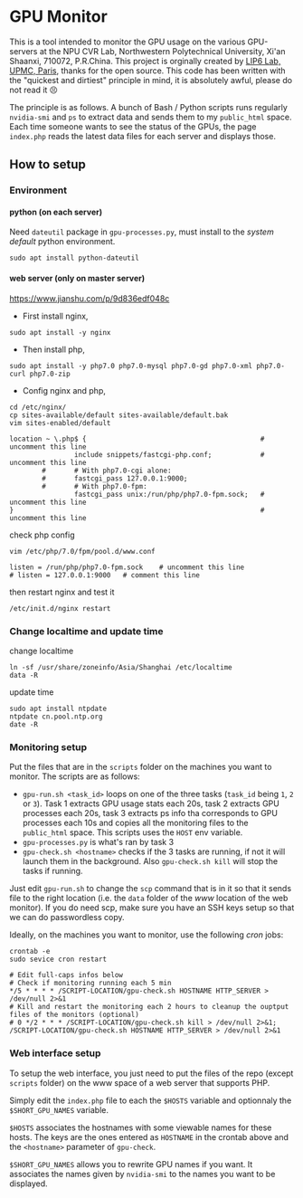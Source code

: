 # GPU Monitor

This is a tool intended to monitor the GPU usage on the various GPU-servers at the NPU CVR Lab, Northwestern Polytechnical University, Xi'an Shaanxi, 710072, P.R.China. This project is orginally created by [LIP6 Lab, UPMC, Paris](https://github.com/ThomasRobertFr/gpu-monitor), thanks for the open source. This code has been written with the "quickest and dirtiest" principle in mind, it is absolutely awful, please do not read it :persevere:

The principle is as follows. A bunch of Bash / Python scripts runs regularly `nvidia-smi` and `ps` to extract data and sends them to my `public_html` space. Each time someone wants to see the status of the GPUs, the page `index.php` reads the latest data files for each server and displays those.

## How to setup

### Environment

#### python (on each server)

Need `dateutil` package in `gpu-processes.py`, must install to the *system default* python environment.

```shell
sudo apt install python-dateutil
```

#### web server (only on master server)

https://www.jianshu.com/p/9d836edf048c

- First install nginx, 
```shell
sudo apt install -y nginx
```

- Then install php,
```shell
sudo apt install -y php7.0 php7.0-mysql php7.0-gd php7.0-xml php7.0-curl php7.0-zip
```

- Config nginx and php, 
``` shell
cd /etc/nginx/
cp sites-available/default sites-available/default.bak
vim sites-enabled/default
```

``` 
location ~ \.php$ {                                           # uncomment this line
                include snippets/fastcgi-php.conf;            # uncomment this line
        #       # With php7.0-cgi alone:
        #       fastcgi_pass 127.0.0.1:9000;
        #       # With php7.0-fpm:
                fastcgi_pass unix:/run/php/php7.0-fpm.sock;   # uncomment this line
}                                                             # uncomment this line
```

check php config
``` shell
vim /etc/php/7.0/fpm/pool.d/www.conf
```

``` shell
listen = /run/php/php7.0-fpm.sock    # uncomment this line
# listen = 127.0.0.1:9000   # comment this line
```


then restart nginx and test it

```shell
/etc/init.d/nginx restart
```

### Change localtime and update time

change localtime

``` shell
ln -sf /usr/share/zoneinfo/Asia/Shanghai /etc/localtime
data -R
```

update time
``` shell
sudo apt install ntpdate
ntpdate cn.pool.ntp.org
date -R
```

### Monitoring setup

Put the files that are in the `scripts` folder on the machines you want to monitor. The scripts are as follows:

* `gpu-run.sh <task_id>` loops on one of the three tasks (`task_id` being `1`, `2` or `3`). Task 1 extracts GPU usage stats each 20s, task 2 extracts GPU processes each 20s, task 3 extracts ps info tha corresponds to GPU processes each 10s and copies all the monitoring files to the `public_html` space. This scripts uses the `HOST` env variable.
* `gpu-processes.py` is what's ran by task 3
* `gpu-check.sh <hostname>` checks if the 3 tasks are running, if not it will launch them in the background. Also `gpu-check.sh kill` will stop the tasks if running.

Just edit `gpu-run.sh` to change the `scp` command that is in it so that it sends file to the right location (i.e. the `data` folder of the _www_ location of the web monitor). If you do need scp, make sure you have an SSH keys setup so that we can do passwordless copy.

Ideally, on the machines you want to monitor, use the following *cron* jobs:

```shell
crontab -e
sudo sevice cron restart
```

```
# Edit full-caps infos below
# Check if monitoring running each 5 min
*/5 * * * * /SCRIPT-LOCATION/gpu-check.sh HOSTNAME HTTP_SERVER > /dev/null 2>&1
# Kill and restart the monitoring each 2 hours to cleanup the ouptput files of the monitors (optional)
# 0 */2 * * * /SCRIPT-LOCATION/gpu-check.sh kill > /dev/null 2>&1; /SCRIPT-LOCATION/gpu-check.sh HOSTNAME HTTP_SERVER > /dev/null 2>&1
```

### Web interface setup

To setup the web interface, you just need to put the files of the repo (except `scripts` folder) on the www space of a web server that supports PHP.

Simply edit the `index.php` file to each the `$HOSTS` variable and optionnaly the `$SHORT_GPU_NAMES` variable.

`$HOSTS` associates the hostnames with some viewable names for these hosts. The keys are the ones entered as `HOSTNAME` in the crontab above and the `<hostname>` parameter of `gpu-check`.

`$SHORT_GPU_NAMES` allows you to rewrite GPU names if you want. It associates the names given by `nvidia-smi` to the names you want to be displayed.
